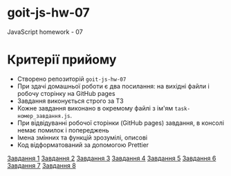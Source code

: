 # goit-js-hw-07
JavaScript homework - 07

# Критерії прийому

- Створено репозиторій `goit-js-hw-07`
- При здачі домашньої роботи є два посилання: на вихідні файли і робочу сторінку
  на GitHub pages
- Завдання виконується строго за ТЗ
- Кожне завдання виконано в окремому файлі з ім'ям `task-номер_завдання.js`.
- При відвідуванні робочої сторінки (GitHub pages) завдання, в консолі немає
  помилок і попереджень
- Імена змінних та функцій зрозумілі, описові
- Код відформатований за допомогою Prettier

[Завдання 1](task-1.md)
[Завдання 2](task-2.md)
[Завдання 3](task-3.md)
[Завдання 4](task-4.md)
[Завдання 5](task-5.md)
[Завдання 6](task-6.md)
[Завдання 7](task-7.md)
[Завдання 8](task-8.md)
